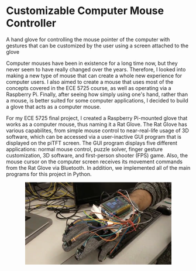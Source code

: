 # Customizable Computer Mouse Controller
A hand glove for controlling the mouse pointer of the computer with gestures that can be customized by the user using a screen attached to the glove

Computer mouses have been in existence for a long time now, but they never seem to have really changed over the years. Therefore, I looked into making a new type of mouse that can create a whole new experience for computer users. I also aimed to create a mouse that uses most of the concepts covered in the ECE 5725 course, as well as operating via a Raspberry Pi. Finally, after seeing how simply using one's hand, rather than a mouse, is better suited for some computer applications, I decided to build a glove that acts as a computer mouse.


For my ECE 5725 final project, I created a Raspberry Pi-mounted glove that works as a computer mouse, thus naming it a Rat Glove. The Rat Glove has various capabilites, from simple mouse control to near-real-life usage of 3D software, which can be accessed via a user-inactive GUI program that is displayed on the piTFT screen. The GUI program displays five different applications: normal mouse control, puzzle solver, finger gesture customization, 3D software, and first-person shooter (FPS) game. Also, the mouse cursor on the computer screen receives its movement commands from the Rat Glove via Bluetooth. In addition, we implemented all of the main programs for this project in Python.

<p align="center">
  <img src="https://github.com/vishishttiwari/Customizable-Computer-Mouse-Controller/blob/master/Rat_Glove_1.PNG" width="400">
</p>
